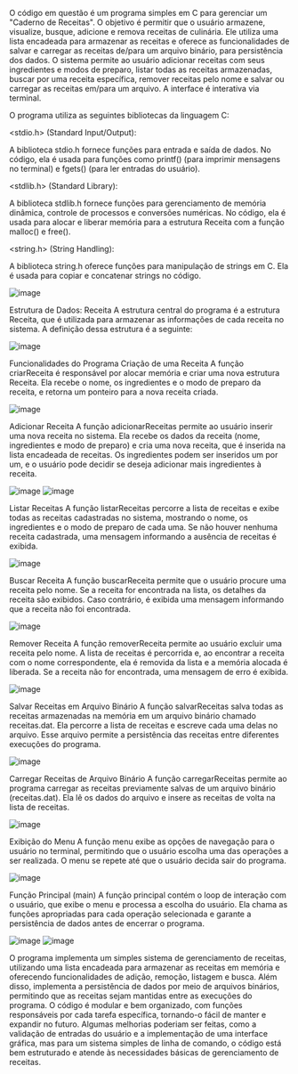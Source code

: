 O código em questão é um programa simples em C para gerenciar um "Caderno de Receitas". O objetivo é permitir que o usuário armazene, visualize, busque, adicione e remova receitas de culinária. Ele utiliza uma lista encadeada para armazenar as receitas e oferece as funcionalidades de salvar e carregar as receitas de/para um arquivo binário, para persistência dos dados.
O sistema permite ao usuário adicionar receitas com seus ingredientes e modos de preparo, listar todas as receitas armazenadas, buscar por uma receita específica, remover receitas pelo nome e salvar ou carregar as receitas em/para um arquivo. A interface é interativa via terminal.

O programa utiliza as seguintes bibliotecas da linguagem C:

<stdio.h> (Standard Input/Output):

A biblioteca stdio.h fornece funções para entrada e saída de dados. No código, ela é usada para funções como printf() (para imprimir mensagens no terminal) e fgets() (para ler entradas do usuário).

<stdlib.h> (Standard Library):

A biblioteca stdlib.h fornece funções para gerenciamento de memória dinâmica, controle de processos e conversões numéricas. No código, ela é usada para alocar e liberar memória para a estrutura Receita com a função malloc() e free().

<string.h> (String Handling):

A biblioteca string.h oferece funções para manipulação de strings em C. Ela é usada para copiar e concatenar strings no código.

![image](https://github.com/user-attachments/assets/07606319-0cff-4e91-9a43-79ed0a30ae9d)


Estrutura de Dados: Receita
A estrutura central do programa é a estrutura Receita, que é utilizada para armazenar as informações de cada receita no sistema. A definição dessa estrutura é a seguinte:

![image](https://github.com/user-attachments/assets/d0d5005d-b8ae-4007-a9cb-9beafa30c3c7)


Funcionalidades do Programa
Criação de uma Receita
A função criarReceita é responsável por alocar memória e criar uma nova estrutura Receita. Ela recebe o nome, os ingredientes e o modo de preparo da receita, e retorna um ponteiro para a nova receita criada.

![image](https://github.com/user-attachments/assets/88964c7b-18d8-4c50-812a-c8c5424b5367)


Adicionar Receita
A função adicionarReceitas permite ao usuário inserir uma nova receita no sistema. Ela recebe os dados da receita (nome, ingredientes e modo de preparo) e cria uma nova receita, que é inserida na lista encadeada de receitas. Os ingredientes podem ser inseridos um por um, e o usuário pode decidir se deseja adicionar mais ingredientes à receita.

![image](https://github.com/user-attachments/assets/9cb2bd97-eacd-41c2-b868-c1bbf4c03d30)
![image](https://github.com/user-attachments/assets/8857e857-2176-48c4-8b13-c25b9d71b8b5)


Listar Receitas
A função listarReceitas percorre a lista de receitas e exibe todas as receitas cadastradas no sistema, mostrando o nome, os ingredientes e o modo de preparo de cada uma. Se não houver nenhuma receita cadastrada, uma mensagem informando a ausência de receitas é exibida.

![image](https://github.com/user-attachments/assets/1c445b36-2a58-4f06-9900-8db7fae7ec8c)


Buscar Receita
A função buscarReceita permite que o usuário procure uma receita pelo nome. Se a receita for encontrada na lista, os detalhes da receita são exibidos. Caso contrário, é exibida uma mensagem informando que a receita não foi encontrada.

![image](https://github.com/user-attachments/assets/7b3e061f-8844-423c-8a79-bca26f482d49)


Remover Receita
A função removerReceita permite ao usuário excluir uma receita pelo nome. A lista de receitas é percorrida e, ao encontrar a receita com o nome correspondente, ela é removida da lista e a memória alocada é liberada. Se a receita não for encontrada, uma mensagem de erro é exibida.

![image](https://github.com/user-attachments/assets/59649537-d4f4-4cfa-b04c-3d006f06b21b)


Salvar Receitas em Arquivo Binário
A função salvarReceitas salva todas as receitas armazenadas na memória em um arquivo binário chamado receitas.dat. Ela percorre a lista de receitas e escreve cada uma delas no arquivo. Esse arquivo permite a persistência das receitas entre diferentes execuções do programa.

![image](https://github.com/user-attachments/assets/8d0c2dc0-2374-4dd8-8f24-ef1a7054e56d)


Carregar Receitas de Arquivo Binário
A função carregarReceitas permite ao programa carregar as receitas previamente salvas de um arquivo binário (receitas.dat). Ela lê os dados do arquivo e insere as receitas de volta na lista de receitas.

![image](https://github.com/user-attachments/assets/d52549ba-4f5d-4426-8aee-579c23c112a9)


Exibição do Menu
A função menu exibe as opções de navegação para o usuário no terminal, permitindo que o usuário escolha uma das operações a ser realizada. O menu se repete até que o usuário decida sair do programa.

![image](https://github.com/user-attachments/assets/29731740-20a9-416c-9d96-31369c748ed4)


Função Principal (main)
A função principal contém o loop de interação com o usuário, que exibe o menu e processa a escolha do usuário. Ela chama as funções apropriadas para cada operação selecionada e garante a persistência de dados antes de encerrar o programa.

![image](https://github.com/user-attachments/assets/6c56786c-1a82-405b-966c-6747f4385d27)
![image](https://github.com/user-attachments/assets/d64a0623-cf87-4031-84fb-fef21b4e3ec6)


O programa implementa um simples sistema de gerenciamento de receitas, utilizando uma lista encadeada para armazenar as receitas em memória e oferecendo funcionalidades de adição, remoção, listagem e busca. Além disso, implementa a persistência de dados por meio de arquivos binários, permitindo que as receitas sejam mantidas entre as execuções do programa.
O código é modular e bem organizado, com funções responsáveis por cada tarefa específica, tornando-o fácil de manter e expandir no futuro. Algumas melhorias poderiam ser feitas, como a validação de entradas do usuário e a implementação de uma interface gráfica, mas para um sistema simples de linha de comando, o código está bem estruturado e atende às necessidades básicas de gerenciamento de receitas.









